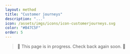 ```yaml
---
layout: method
title: "Customer journeys"
description: "..."
icon: /assets/imgs/icons/icon-customerjourneys.svg
color: "#B47C5F"
order: 5
---
```


> 🚧 This page is in progress. Check back again soon. 🚧